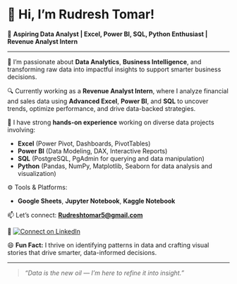 # 👋 Hi, I’m Rudresh Tomar!

🎯 **Aspiring Data Analyst | Excel, Power BI, SQL, Python Enthusiast | Revenue Analyst Intern**

---

👀 I’m passionate about **Data Analytics**, **Business Intelligence**, and transforming raw data into impactful insights to support smarter business decisions.

🔍 Currently working as a **Revenue Analyst Intern**, where I analyze financial and sales data using **Advanced Excel**, **Power BI**, and **SQL** to uncover trends, optimize performance, and drive data-backed strategies.

💼 I have strong **hands-on experience** working on diverse data projects involving:
- **Excel** (Power Pivot, Dashboards, PivotTables)
- **Power BI** (Data Modeling, DAX, Interactive Reports)
- **SQL** (PostgreSQL, PgAdmin for querying and data manipulation)
- **Python** (Pandas, NumPy, Matplotlib, Seaborn for data analysis and visualization)

⚙️ Tools & Platforms:
- **Google Sheets**, **Jupyter Notebook**, **Kaggle Notebook**

📫 Let’s connect: **Rudreshtomar5@gmail.com**

🔗 [![Connect on LinkedIn](https://img.shields.io/badge/LinkedIn-blue?logo=linkedin&style=for-the-badge)](https://www.linkedin.com/in/rudreshtomar)

😄 **Fun Fact:** I thrive on identifying patterns in data and crafting visual stories that drive smarter, data-informed decisions.

---

> *“Data is the new oil — I’m here to refine it into insight.”*
